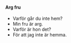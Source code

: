 #### Arg fru

- Varför går du inte hem?
- Min fru är arg.
- Varför är hon det?
- För att jag inte är hemma.

